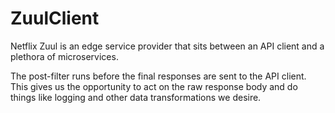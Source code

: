 # ZuulClient

Netflix Zuul is an edge service provider that sits between an API client and a plethora of microservices.

The post-filter runs before the final responses are sent to the API client. This gives us the opportunity to act on the raw response body and do things like logging and other data transformations we desire.
